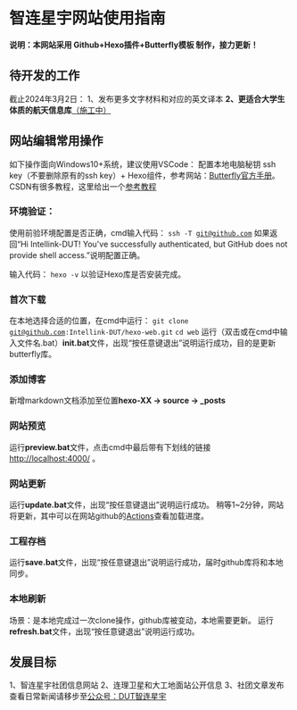 # 智连星宇网站使用指南

**说明：本网站采用 Github+Hexo插件+Butterfly模板 制作，接力更新！**

## 待开发的工作

截止2024年3月2日：
1、发布更多文字材料和对应的英文译本
**2、更适合大学生体质的航天信息库**[（施工中）](https://docs.qq.com/sheet/DWW5XdEJJQWp0Y25I?u=263eec4d9b3b455ead3256cb6ef56eea&tab=BB08J2)

## 网站编辑常用操作

如下操作面向Windows10+系统，建议使用VSCode：
配置本地电脑秘钥 ssh key（不要删除原有的ssh key）+ Hexo组件，参考网站：[Butterfly官方手册](https://butterfly.js.org/posts/21cfbf15/)。CSDN有很多教程，这里给出一个[参考教程](https://blog.csdn.net/qq_62928039/article/details/130248518?ops_request_misc=%257B%2522request%255Fid%2522%253A%2522170847522416800185840868%2522%252C%2522scm%2522%253A%252220140713.130102334.pc%255Fall.%2522%257D&request_id=170847522416800185840868&biz_id=0&utm_medium=distribute.pc_search_result.none-task-blog-2~all~first_rank_ecpm_v1~rank_v31_ecpm-2-130248518-null-null.142^v99^control&utm_term=github%20hexo%E6%90%AD%E5%BB%BA%E5%8D%9A%E5%AE%A2%20%E6%96%87%E4%BB%B6%E5%9C%A8%E4%B8%80%E4%B8%AAgithub%E5%BA%93%E4%B8%AD&spm=1018.2226.3001.4187)

### 环境验证：

使用前验环境配置是否正确，cmd输入代码：
<code>ssh -T git@github.com</code>
如果返回“Hi Intellink-DUT! You've successfully authenticated, but GitHub does not provide shell access.”说明配置正确。

输入代码：
<code>hexo -v</code>
以验证Hexo库是否安装完成。

### 首次下载

在本地选择合适的位置，在cmd中运行：
<code>git clone git@github.com:Intellink-DUT/hexo-web.git</code>
<code>cd web</code>
运行（双击或在cmd中输入文件名.bat）**init.bat**文件，出现“按任意键退出”说明运行成功，目的是更新butterfly库。

### 添加博客

新增markdown文档添加至位置**hexo-XX -> source -> _posts**

### 网站预览

运行**preview.bat**文件，点击cmd中最后带有下划线的链接 [http://localhost:4000/](http://localhost:4000/) 。

### 网站更新

运行**update.bat**文件，出现“按任意键退出”说明运行成功。
稍等1~2分钟，网站将更新，其中可以在网站github的[Actions](https://github.com/Intellink-DUT/Intellink-DUT.github.io/actions)查看加载进度。


### 工程存档

运行**save.bat**文件，出现“按任意键退出”说明运行成功，届时github库将和本地同步。

### 本地刷新

场景：是本地完成过一次clone操作，github库被变动，本地需要更新。
运行**refresh.bat**文件，出现“按任意键退出”说明运行成功。

## 发展目标
1、智连星宇社团信息网站
2、连理卫星和大工地面站公开信息
3、社团文章发布
查看日常新闻请移步至[公众号：DUT智连星宇](https://mp.weixin.qq.com/s/GUo7YxDKrFFdbD2NR1gHhw)